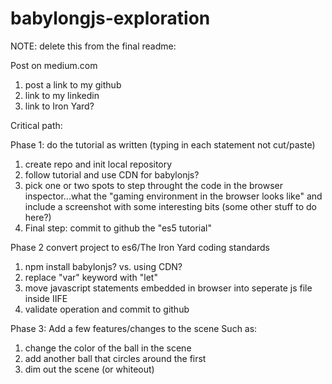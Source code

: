 # babylongjs-exploration



NOTE:  delete this from the final readme:

Post on medium.com

1.  post a link to my github
2.  link to my linkedin
3.  link to Iron Yard?

Critical path:

Phase 1:  do the tutorial as written (typing in each statement not cut/paste)
1.  create repo and init local repository
2.  follow tutorial and use CDN for babylonjs?  
3.  pick one or two spots to step throught the code in the browser inspector...what the "gaming environment in the browser looks like" and include a screenshot with some interesting bits
(some other stuff to do here?)
10.  Final step:  commit to github the "es5 tutorial"


Phase 2 convert project to es6/The Iron Yard coding standards
1.  npm install babylonjs? vs. using CDN?
2.  replace "var" keyword with "let"
3.  move javascript statements embedded in browser into seperate js file inside IIFE
4.  validate operation and commit to github


Phase 3:  Add a few features/changes to the scene
Such as:
1.  change the color of the ball in the scene
2.  add another ball that circles around the first
3.  dim out the scene (or whiteout)
